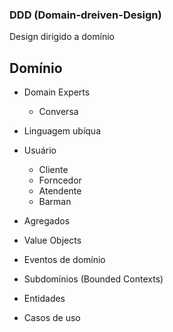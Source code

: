 ### DDD (Domain-dreiven-Design)

Design dirigido a domínio

## Domínio

- Domain Experts
    - Conversa 
- Linguagem ubíqua

- Usuário
    - Cliente
    - Forncedor
    - Atendente
    - Barman

- Agregados
- Value Objects
- Eventos de domínio 
- Subdomínios (Bounded Contexts)
- Entidades
- Casos de uso